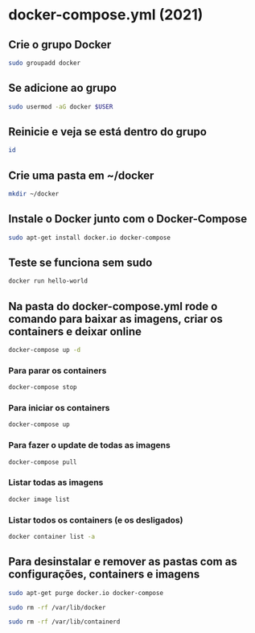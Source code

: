 # docker-compose.yml (2021)

## Crie o grupo Docker
```sh
sudo groupadd docker
```

## Se adicione ao grupo
```sh
sudo usermod -aG docker $USER
```

## Reinicie e veja se está dentro do grupo
```sh
id
```

## Crie uma pasta em ~/docker
```sh
mkdir ~/docker
```

## Instale o Docker junto com o Docker-Compose
```sh
sudo apt-get install docker.io docker-compose
```

## Teste se funciona sem sudo
```sh
docker run hello-world
```


## Na pasta do docker-compose.yml rode o comando para baixar as imagens, criar os containers e deixar online
```sh
docker-compose up -d
```

### Para parar os containers
```sh
docker-compose stop
```

### Para iniciar os containers
```sh
docker-compose up
```

### Para fazer o update de todas as imagens
```sh
docker-compose pull
```

### Listar todas as imagens
```sh
docker image list
```

### Listar todos os containers (e os desligados)
```sh
docker container list -a
```


## Para desinstalar e remover as pastas com as configurações, containers e imagens
```sh
sudo apt-get purge docker.io docker-compose
```
```sh
sudo rm -rf /var/lib/docker
```
```sh
sudo rm -rf /var/lib/containerd
```